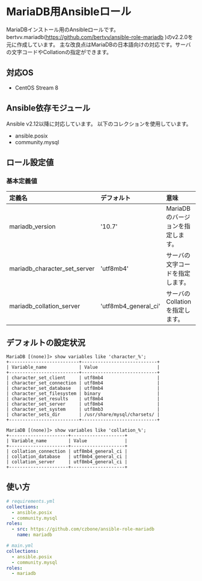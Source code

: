 # MariaDB用Ansibleロール

MariaDBインストール用のAnsibleロールです。
bertvv.mariadb(https://github.com/bertvv/ansible-role-mariadb )のv2.2.0を元に作成しています。
主な改良点はMariaDBの日本語向けの対応です。サーバの文字コードやCollationの指定ができます。

## 対応OS

- CentOS Stream 8

## Ansible依存モジュール

Ansible v2.12以降に対応しています。
以下のコレクションを使用しています。

- ansible.posix
- community.mysql

## ロール設定値

### 基本定義値

| 定義名                         | デフォルト         | 意味                                                           |
| :---                           | :---               | :---                                                           |
| mariadb_version             | '10.7'             | MariaDBのバージョンを指定します。                              |
| mariadb_character_set_server | 'utf8mb4'             | サーバの文字コードを指定します。                               |
| mariadb_collation_server     | 'utf8mb4_general_ci'  | サーバのCollationを指定します。                                |

デフォルトの設定状況
-----

```
MariaDB [(none)]> show variables like 'character_%';
+--------------------------+----------------------------+
| Variable_name            | Value                      |
+--------------------------+----------------------------+
| character_set_client     | utf8mb4                    |
| character_set_connection | utf8mb4                    |
| character_set_database   | utf8mb4                    |
| character_set_filesystem | binary                     |
| character_set_results    | utf8mb4                    |
| character_set_server     | utf8mb4                    |
| character_set_system     | utf8mb3                    |
| character_sets_dir       | /usr/share/mysql/charsets/ |
+--------------------------+----------------------------+

MariaDB [(none)]> show variables like 'collation_%';
+----------------------+--------------------+
| Variable_name        | Value              |
+----------------------+--------------------+
| collation_connection | utf8mb4_general_ci |
| collation_database   | utf8mb4_general_ci |
| collation_server     | utf8mb4_general_ci |
+----------------------+--------------------+
```

使い方
------------

```yml
# requirements.yml
collections:
  - ansible.posix
  - community.mysql
roles:
  - src: https://github.com/czbone/ansible-role-mariadb
    name: mariadb
```

```yml
# main.yml
collections:
  - ansible.posix
  - community.mysql
roles:
  - mariadb
```
